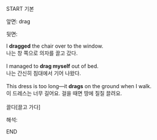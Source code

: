 START
기본

앞면:
drag


뒷면:
<div>I <b>dragged</b> the chair over to the window. </div><div>나는 창 쪽으로 의자를 끌고 갔다.</div><div><br></div><div>I managed to <b>drag myself</b> out of bed. </div><div>나는 간신히 침대에서 기어 나왔다.</div><div><br></div><div><div>This dress is too long—it <b>drags</b> on the ground when I walk. </div><div>이 드레스는 너무 길어요. 걸을 때면 땅에 질질 끌려요.</div></div><div><br></div><div>끌다[끌고 가다]</div>


해석:
<!--ID: 1746614453784-->
END